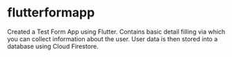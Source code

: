 # flutterformapp
Created a Test Form App using Flutter. Contains basic detail filling via which you can collect information about the user. User data is then stored into a database using Cloud Firestore.

